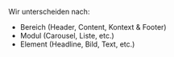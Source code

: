 Wir unterscheiden nach:
- Bereich (Header, Content, Kontext & Footer)
- Modul (Carousel, Liste, etc.)
- Element (Headline, Bild, Text, etc.)
